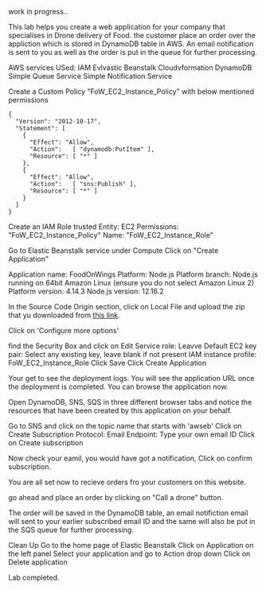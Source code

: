 work in progress.. 

This lab helps you create a web application for your company that specialises in Drone delivery of Food. the customer place an order over the appliction which is stored in DynamoDB table in AWS. An email notification is sent to you as well as the order is put in the queue for further processing.



AWS services USed:
IAM
Evlvastic Beanstalk
Cloudvformation
DynamoDB
Simple Queue Service
Simple Notification Service

Create a Custom Policy "FoW_EC2_Instance_Policy" with below mentioned permissions

```
{
  "Version": "2012-10-17",
  "Statement": [
    {
      "Effect": "Allow",
      "Action":   [ "dynamodb:PutItem" ],
      "Resource": [ "*" ]
    },
    {
      "Effect": "Allow",
      "Action":   [ "sns:Publish" ],
      "Resource": [ "*" ]
    }
  ]
}
```

Create an IAM Role 
trusted Entity: EC2
Permissions: "FoW_EC2_Instance_Policy"
Name: "FoW_EC2_Instance_Role"

Go to Elastic Beanstalk service under Compute
Click on "Create Application"

Application name: FoodOnWings
Platform: Node.js
Platform branch: Node.js running on 64bit Amazon Linux (ensure you do not select Amazon Linux 2)
Platform version: 4.14.3
Node.js version: 12.16.2

In the Source Code Origin section, click on Local File and upload the zip that yu downloaded from [this link](https://github.com/ashydv/FoodOnWings/raw/master/FoodOnWings.zip).

Click on 'Configure more options'

find the Security Box and click on Edit
Service role: Leavve Default
EC2 key pair: Select any existing key, leave blank if not present
IAM instance profile: FoW_EC2_Instance_Role
Click Save
Click Create Application

Your get to see the deployment logs. You will see the application URL once the deployment is completed. 
You can browse the application now.

Open DynamoDB, SNS, SQS in three different browser tabs and notice the resources that have been created by this application on your behalf.

Go to SNS and click on the topic name that starts with 'awseb'
Click on Create Subscription
Protocol: Email
Endpoint: Type your own email ID
Click on Create subscription

Now check your eamil, you would have got a notification, Click on confirm subscription.

You are all set now to recieve orders fro your customers on this website.

go ahead and place an order by clicking on "Call a drone" button.

The order will be saved in the DynamoDB table, an email notifiction email will sent to your earlier subscribed email ID and the same will also be put in the SQS queue for further processing.

Clean Up
Go to the home page of Elastic Beanstalk
Click on Application on the left panel
Select your application and go to Action drop down
Click on Delete application


Lab completed.
